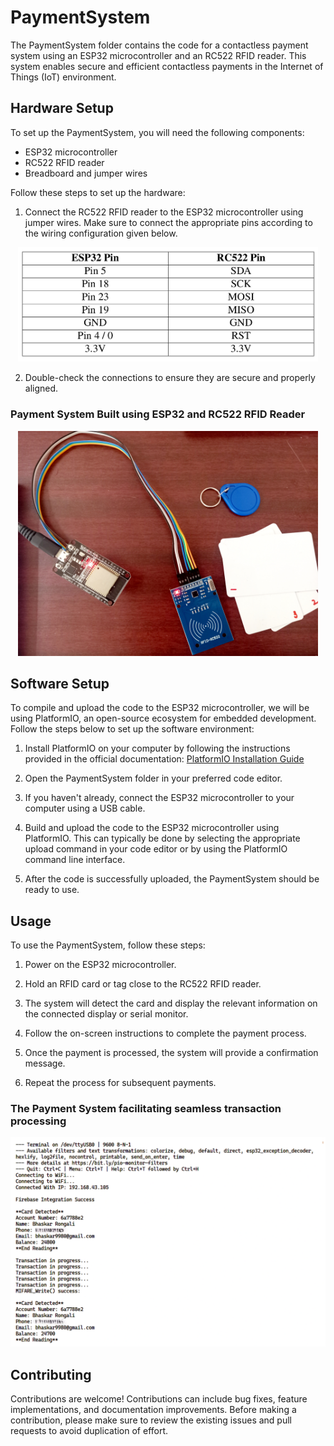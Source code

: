 # PaymentSystem

The PaymentSystem folder contains the code for a contactless payment system using an ESP32 microcontroller and an RC522 RFID reader. This system enables secure and efficient contactless payments in the Internet of Things (IoT) environment.

## Hardware Setup

To set up the PaymentSystem, you will need the following components:

- ESP32 microcontroller
- RC522 RFID reader
- Breadboard and jumper wires

Follow these steps to set up the hardware:

1. Connect the RC522 RFID reader to the ESP32 microcontroller using jumper wires. Make sure to connect the appropriate pins according to the wiring configuration given below.
<p align="center">
  <img src="../Connections.png" alt="BlockPay" width="480">
</p>

2. Double-check the connections to ensure they are secure and properly aligned.

### Payment System Built using ESP32 and RC522 RFID Reader
<p align="center">
  <img src="../BlockPay.jpg" alt="BlockPay" width="480">
</p>

## Software Setup

To compile and upload the code to the ESP32 microcontroller, we will be using PlatformIO, an open-source ecosystem for embedded development. Follow the steps below to set up the software environment:

1. Install PlatformIO on your computer by following the instructions provided in the official documentation: [PlatformIO Installation Guide](https://docs.platformio.org/en/latest/core/installation.html)

2. Open the PaymentSystem folder in your preferred code editor.

3. If you haven't already, connect the ESP32 microcontroller to your computer using a USB cable.

4. Build and upload the code to the ESP32 microcontroller using PlatformIO. This can typically be done by selecting the appropriate upload command in your code editor or by using the PlatformIO command line interface.

5. After the code is successfully uploaded, the PaymentSystem should be ready to use.


## Usage

To use the PaymentSystem, follow these steps:

1. Power on the ESP32 microcontroller.

2. Hold an RFID card or tag close to the RC522 RFID reader.

3. The system will detect the card and display the relevant information on the connected display or serial monitor.

4. Follow the on-screen instructions to complete the payment process.

5. Once the payment is processed, the system will provide a confirmation message.

6. Repeat the process for subsequent payments.

### The Payment System facilitating seamless transaction processing
<p align="center">
  <img src="../blockpay-transaction.png" alt="BlockPay" width="640">
</p>

## Contributing

Contributions are welcome! Contributions can include bug fixes, feature implementations, and documentation improvements. Before making a contribution, please make sure to review the existing issues and pull requests to avoid duplication of effort.

